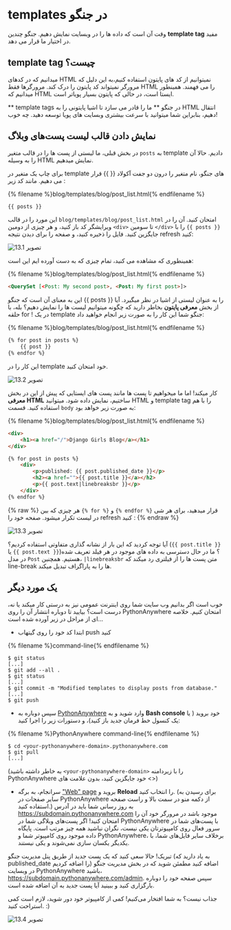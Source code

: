 # templates در جنگو

وقت آن است که داده ها را در وبسایت نمایش دهیم. جنگو چندین **template tag** مفید در اختیار ما قرار می دهد.

## template tag چیست؟

میدانیم که در کدهای HTML نمیتوانیم از کد های پایتون استفاده کنیم،به این دلیل که مرورگر نمیتواند کد پایتون را درک کند. مرورگرها فقط HTML را می فهمند. همینطور میدانیم که HTML ایستا است، در حالی که پایتون بسیار پویاتر است.

** template tags در جنگو ** ما را قادر می سازد تا اشیا پایتونی را به HTML انتقال دهیم، بنابراین شما میتوانید با سرعت بیشتری وبسایت های پویا توسعه دهید. چه خوب!

## نمایش دادن قالب لیست پست‌های وبلاگ

در بخش قبلی، ما لیستی از پست ها را در قالب متغیر `posts` به template دادیم. حالا آن را به وسیله HTML نمایش میدهیم.

برای چاپ یک متغیر در template های جنگو، نام متغیر را درون دو جفت آکولاد {{ }} قرار می دهیم. مانند کد زیر :

{% filename %}blog/templates/blog/post_list.html{% endfilename %}

```html
{{ posts }}
```

این مورد را در قالب `blog/templates/blog/post_list.html` امتحان کنید. آن را در ویرایشگر کد باز کنید، و هر چیزی از دومین `<div>` تا سومین `</div>` را با `{{ posts }}` جایگزین کنید. فایل را ذخیره کنید، و صفحه را برای دیدن نتیجه refresh کنید:

![تصویر 13.1](images/step1.png)

همینطوری که مشاهده می کنید، تمام چیزی که به دست آورده ایم این است:

{% filename %}blog/templates/blog/post_list.html{% endfilename %}

```html
<QuerySet [<Post: My second post>, <Post: My first post>]>
```

این به معنای آن است که جنگو {{ posts }} را به عنوان لیستی از اشیا در نظر میگیرد. آیا از بخش **معرفی پایتون** بخاطر دارید که چگونه میتوانیم لیست ها را نمایش دهیم؟ بله، با حلقه for ! در یک template جنگو شما این کار را به صورت زیر انجام خواهید داد:

{% filename %}blog/templates/blog/post_list.html{% endfilename %}

```html
{% for post in posts %}
    {{ post }}
{% endfor %}
```

این کار را در template خود امتحان کنید.

![تصویر 13.2](images/step2.png)

کار میکند! اما ما میخواهیم تا پست ها مانند پست های ایستایی که پیش از این در بخش **معرفی HTML** ساختیم، نمایش داده شود. میتوانید HTML و template tag را با هم استفاده کنید. قسمت `body` به صورت زیر خواهد بود:

{% filename %}blog/templates/blog/post_list.html{% endfilename %}

```html
<div>
    <h1><a href="/">Django Girls Blog</a></h1>
</div>

{% for post in posts %}
    <div>
        <p>published: {{ post.published_date }}</p>
        <h2><a href="">{{ post.title }}</a></h2>
        <p>{{ post.text|linebreaksbr }}</p>
    </div>
{% endfor %}
```

{% raw %} هر چیزی که بین `{% for %}` و `{% endfor %}` قرار میدهید، برای هر شی در لیست تکرار میشود. صفحه خود را refresh کنید : {% endraw %}

![تصویر 13.3](images/step3.png)

آیا توجه کردید که این بار از نشانه گذاری متفاوتی استفاده کردیم؟ (`{{ post.title }}` یا `{{ post.text }}`)؟ ما در حال دسترسی به داده های موجود در هر فیلد تعریف شده در مدل `Post` هستیم. همچنین، `|linebreaksbr` متن پست ها را از فیلتری رد میکند که line-break ها را به پاراگراف تبدیل میکند.

## یک مورد دیگر

خوب است اگر بدانیم وب سایت شما روی اینترنت عمومی نیز به درستی کار میکند یا نه، درست است؟ بیایید تا دوباره انتشار آن را روی PythonAnywhere امتحان کنیم. خلاصه ای از مراحل در زیر آورده شده است…

* ابتدا کد خود را روی گیتهاب push کنید

{% filename %}command-line{% endfilename %}

    $ git status
    [...]
    $ git add --all .
    $ git status
    [...]
    $ git commit -m "Modified templates to display posts from database."
    [...]
    $ git push
    

* سپس دوباره به [PythonAnywhere](https://www.pythonanywhere.com/consoles/) وارد شوید و به **Bash console** خود بروید ( یا یک کنسول خط فرمان جدید باز کنید)، و دستورات زیر را اجرا کنید:

{% filename %}PythonAnywhere command-line{% endfilename %}

    $ cd <your-pythonanywhere-domain>.pythonanywhere.com
    $ git pull
    [...]
    

(به خاطر داشته باشید `<your-pythonanywhere-domain>` را با زیردامنه PythonAnywhere خود جایگزین کنید، بدون علامت های <>)

* سرانجام، به برگه ["Web" page](https://www.pythonanywhere.com/web_app_setup/) بروید و **Reload** را انتخاب کنید. (برای رسیدن به سایر صفحات در PythonAnywhere از دکمه منو در سمت بالا و راست صفحه استفاده کنید.) به روز رسانی شما باید در آدرس https://subdomain.pythonanywhere.com موجود باشد در مرورگر خود آن را امتحان کنید! اگر پست‌های وبلاگی شما در PythonAnywhere با پست‌های شما در سرور فعال روی کامپیوترتان یکی نیست، نگران نباشید همه چیز مرتب است. پایگاه داده موجود روی کامپیوتر شما و PythonAnywhere، برخلاف سایر فایل‌های شما، با یکدیگر یکسان سازی نمی‌شوند و یکی نیستند.

تبریک! حالا سعی کنید که یک پست جدید از طریق پنل مدیریت جنگو (به یاد دارید که published_date را اضافه کردیم) اضافه کنید مطمئن شوید که در بخش مدیریت جنگو در وبسایت PythonAnywhere باشید، https://subdomain.pythonanywhere.com/admin. سپس صفحه خود را دوباره بارگزاری کنید و ببینید آیا پست جدید به آن اضافه شده است.

جذاب نیست؟ به شما افتخار می‌کنیم! کمی از کامپیوتر خود دور شوید، لازم است کمی استراحت کنید. :)

![تصویر 13.4](images/donut.png)